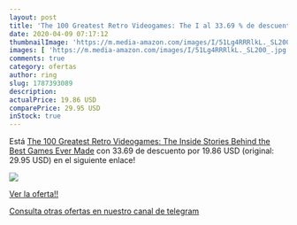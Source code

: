 ```yaml
---
layout: post
title: 'The 100 Greatest Retro Videogames: The I al 33.69 % de descuento'
date: 2020-04-09 07:17:12
thumbnailImage: 'https://m.media-amazon.com/images/I/51Lg4RRRlkL._SL200_.jpg'
images: [ 'https://m.media-amazon.com/images/I/51Lg4RRRlkL._SL200_.jpg' ]
comments: true
category: ofertas
author: ring
slug: 1787393089
description:
actualPrice: 19.86 USD
comparePrice: 29.95 USD
inStock: true
---
```


Está [The 100 Greatest Retro Videogames: The Inside Stories Behind the Best Games Ever Made](https://www.amazon.com/dp/1787393089/?tag=redken08-20) con 33.69 de descuento por 19.86 USD (original: 29.95 USD) en el siguiente enlace!

[![](https://m.media-amazon.com/images/I/51Lg4RRRlkL._SL200_.jpg)](https://www.amazon.com/dp/1787393089/?tag=redken08-20)

[Ver la oferta!!](https://www.amazon.com/dp/1787393089/?tag=redken08-20)

[Consulta otras ofertas en nuestro canal de telegram](https://t.me/s/ofertas25)
